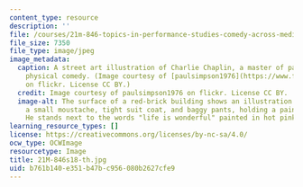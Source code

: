 ```yaml
---
content_type: resource
description: ''
file: /courses/21m-846-topics-in-performance-studies-comedy-across-media-spring-2018/b761b140e351b47bc956080b2627cfe9_21M-846s18-th.jpg
file_size: 7350
file_type: image/jpeg
image_metadata:
  caption: A street art illustration of Charlie Chaplin, a master of pantomime and
    physical comedy. (Image courtesy of [paulsimpson1976](https://www.flickr.com/photos/paulsimpson1976/3997514027/in/photolist-76fiDD-ehXucq-GRvio-GRwfr-JuTSrH-GRSsZ-GRXBs-GRymn-9X2DJf-GRC82-GRBR1-acJice-GRNFa-GRYbR-GRWFC-aYM5G6-e1Xpzp-p3PwS-GRSra-GRG1C-GRH2S-GRWH7-9WYN7x-9Hzymm-5wfede-9WYNb6-hurqyi-9X2DzE-8nCbh7-91ai9w-uCr1m4-GRK3i-GRyyc-GRNDW-8zFwws-hp5gg3-GRNS6-4a7Wg4-GRF6M-c6hqCC-qYPgG5-GRKeL-GRQpG-GRxL7-Q2Tjn-96Vhre-GRA8t-GRzKU-GRRfS-GREAP)
    on flickr. License CC BY.)
  credit: Image courtesy of paulsimpson1976 on flickr. License CC BY.
  image-alt: The surface of a red-brick building shows an illustration of a man with
    a small moustache, tight suit coat, and baggy pants, holding a paint can and roller.
    He stands next to the words "life is wonderful" painted in hot pink paint.
learning_resource_types: []
license: https://creativecommons.org/licenses/by-nc-sa/4.0/
ocw_type: OCWImage
resourcetype: Image
title: 21M-846s18-th.jpg
uid: b761b140-e351-b47b-c956-080b2627cfe9
---
```

